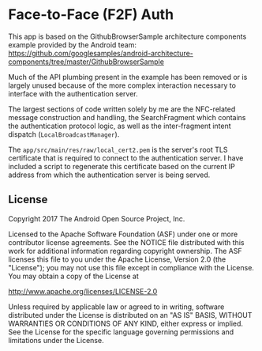 Face-to-Face (F2F) Auth
=======================

This app is based on the GithubBrowserSample architecture components example
provided by the Android team: https://github.com/googlesamples/android-architecture-components/tree/master/GithubBrowserSample

Much of the API plumbing present in the example has been removed or is largely
unused because of the more complex interaction necessary to interface with the
authentication server.

The largest sections of code written solely by me are the NFC-related message
construction and handling, the SearchFragment which contains the
authentication protocol logic, as well as the inter-fragment intent dispatch
(`LocalBroadcastManager`).

The `app/src/main/res/raw/local_cert2.pem` is the server's root TLS
certificate that is required to connect to the authentication server. I have
included a script to regenerate this certificate based on the current IP
address from which the authentication server is being served.

License
--------

Copyright 2017 The Android Open Source Project, Inc.

Licensed to the Apache Software Foundation (ASF) under one or more contributor
license agreements.  See the NOTICE file distributed with this work for
additional information regarding copyright ownership.  The ASF licenses this
file to you under the Apache License, Version 2.0 (the "License"); you may not
use this file except in compliance with the License.  You may obtain a copy of
the License at

http://www.apache.org/licenses/LICENSE-2.0

Unless required by applicable law or agreed to in writing, software
distributed under the License is distributed on an "AS IS" BASIS, WITHOUT
WARRANTIES OR CONDITIONS OF ANY KIND, either express or implied.  See the
License for the specific language governing permissions and limitations under
the License.
